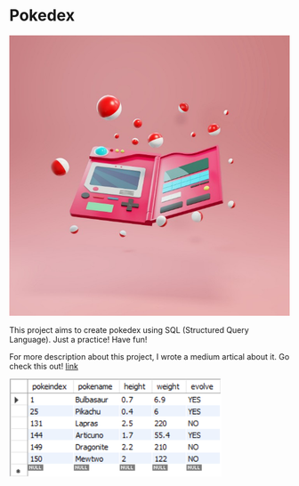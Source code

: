 # Pokedex

![main](https://github.com/JeremyPai/Pokedex/blob/master/pokedex.jpeg)

This project aims to create pokedex using SQL (Structured Query Language). Just a practice! Have fun!

For more description about this project, I wrote a medium artical about it. Go check this out! [link](https://medium.com/lifes-a-struggle/sql-%E7%B7%B4%E7%BF%92-cdd3b3eb4145)

![table](https://github.com/JeremyPai/Pokedex/blob/master/pokemon_go_table.png)
